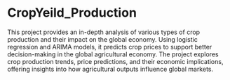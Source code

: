 # CropYeild_Production

This project provides an in-depth analysis of various types of crop production and their impact on the global economy. Using logistic regression and ARIMA models, it predicts crop prices to support better decision-making in the global agricultural economy. The project explores crop production trends, price predictions, and their economic implications, offering insights into how agricultural outputs influence global markets.
